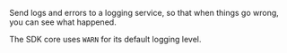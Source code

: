 Send logs and errors to a logging service, so that when things go wrong, you can see what happened.

The SDK core uses `WARN` for its default logging level.